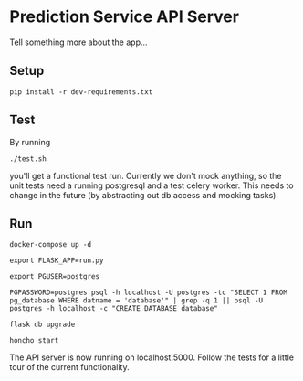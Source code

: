 # Prediction Service API Server

Tell something more about the app...

## Setup

`pip install -r dev-requirements.txt`

## Test

By running

`./test.sh`

you'll get a functional test run. Currently we don't mock anything, so the unit tests need a running postgresql
and a test celery worker. This needs to change in the future (by abstracting out db access and mocking tasks).

## Run

`docker-compose up -d`

`export FLASK_APP=run.py`

`export PGUSER=postgres`

`PGPASSWORD=postgres psql -h localhost -U postgres -tc "SELECT 1 FROM pg_database WHERE datname = 'database'" | grep -q 1 || psql -U postgres -h localhost -c "CREATE DATABASE database"`

`flask db upgrade`

`honcho start`

The API server is now running on localhost:5000. Follow the tests for a little tour of the current functionality.
